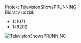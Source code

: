 Projekt TelevisionShowsPRUNNING <br>
Biorący udział: <br>
 - 141071 <br>
 - 148202 <br>

![TelevisionShowsPRUNNING](https://www.cs.put.poznan.pl/amichalski/expsys2023/czw.13-30/Television%20shows.PRUNNING.png)
